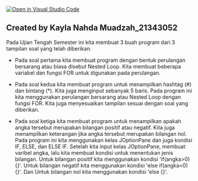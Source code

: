 [![Open in Visual Studio Code](https://classroom.github.com/assets/open-in-vscode-c66648af7eb3fe8bc4f294546bfd86ef473780cde1dea487d3c4ff354943c9ae.svg)](https://classroom.github.com/online_ide?assignment_repo_id=8985687&assignment_repo_type=AssignmentRepo)
## Created by Kayla Nahda Muadzah_21343052
Pada Ujian Tengah Semester ini kita membuat 3 buah program dari 3 tampilan soal yang telah diberikan. 

- Pada soal pertama kita membuat program dengan bentuk perulangan bersarang atau biasa disebut Nested Loop. Kita membuat beberapa variabel dan fungsi FOR untuk digunakan pada perulangan.

- Pada soal kedua kita membuat program untuk menampilkan hashtag (#) dan bintang (*). Kita juga menginput sebanyak 5 baris. Pada program ini kita menggunakan perulangan bersarang atau Nested Loop dengan fungsi FOR. Kita juga menyesuaikan tampilan sesuai dengan soal yang diberikan.

- Pada soal ketiga kita membuat program untuk menampilkan apakah angka tersebut merupakan bilangan positif atau negatif. Kita juga menampilkan keterangan jika angka tersebut merupakan bilangan nol. Pada program ini kita menggunakan kelas JOptionPane dan juga kondisi IF, ELSE, dan ELSE IF. Setelah kita input kelas JOptionPane, membuat varibel angka, lalu kita membuat kondisi untuk menentukan jenis bilangan. Untuk bilangan positif kita menggunakan kondisi 'if(angka>0) {}'. Untuk bilangan negatif kita menggunakan kondisi 'else if(angka<0) {}'. Dan Untuk bilangan nol kita menggunakan kondisi 'else {}'.
